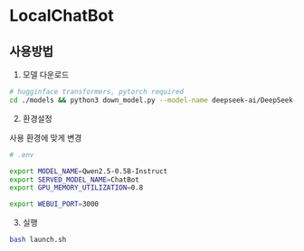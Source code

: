 # LocalChatBot

## 사용방법

1. 모델 다운로드

``` bash
# hugginface transformers, pytorch required
cd ./models && python3 down_model.py --model-name deepseek-ai/DeepSeek-R1-Distill-Qwen-1.5B
```

2. 환경설정

사용 환경에 맞게 변경

```bash
# .env

export MODEL_NAME=Qwen2.5-0.5B-Instruct
export SERVED_MODEL_NAME=ChatBot
export GPU_MEMORY_UTILIZATION=0.8

export WEBUI_PORT=3000
```

3. 실행

```bash
bash launch.sh
```